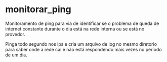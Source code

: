 # monitorar_ping
Monitoramento de ping para via de identificar se o problema de queda de internet constante durante o dia está na rede interna ou se está no provedor.

Pinga todo segundo nos ips e cria um arquivo de log no mesmo diretorio para saber onde a rede cai e não está respondendo mais vezes no período de um dia.
